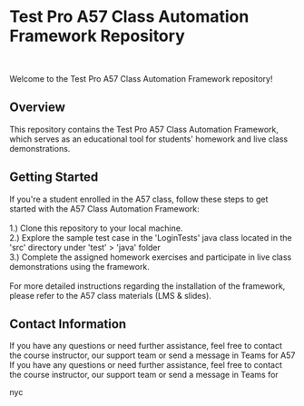 <h1>Test Pro A57 Class Automation Framework Repository</h1><br>

Welcome to the Test Pro A57 Class Automation Framework repository! <br>

<h2>Overview</h2>
This repository contains the Test Pro A57 Class Automation Framework, which serves as an educational tool for students' homework and live class demonstrations.

<h2>Getting Started</h2>
If you're a student enrolled in the A57 class, follow these steps to get started with the A57 Class Automation Framework:<br><br>
1.) Clone this repository to your local machine. <br>
2.) Explore the sample test case in the 'LoginTests' java class located in the 'src' directory under 'test' > 'java' folder <br>
3.) Complete the assigned homework exercises and participate in live class demonstrations using the framework. <br><br>
For more detailed instructions regarding the installation of the framework, please refer to the A57 class materials (LMS & slides).

<h2>Contact Information</h2>
If you have any questions or need further assistance, feel free to contact the course instructor, our support team or send a message in Teams for A57
If you have any questions or need further assistance, feel free to contact the course instructor, our support team or send a message in Teams for 

nyc
 
